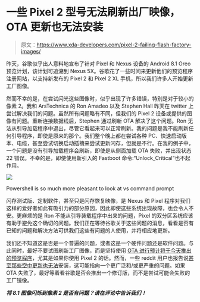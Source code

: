 # 一些 Pixel 2 型号无法刷新出厂映像，OTA 更新也无法安装

> 原文：<https://www.xda-developers.com/pixel-2-failing-flash-factory-images/>

昨天，谷歌似乎出人意料地宣布了针对 Pixel 和 Nexus 设备的 Android 8.1 Oreo 预览计划，该计划可追溯到 Nexus 5X。谷歌花了一些时间来更新他们的预览程序注册网站，以支持新发布的 Pixel 2 和 Pixel 2 XL 手机，所以我们许多人开始更新工厂图像。

然而不幸的是，在尝试闪光这些图像时，似乎出现了许多错误，特别是对于较小的像素 2。我和 ArsTechnica 的 Ron Amadeo 以及 Stephen Hall 昨天在 twitter 上尝试解决我们的问题。虽然所有问题略有不同，但我们的 Pixel 2 设备或提供的图像有问题。重新连接数据线后，Stephen 通过刷新 OTA 解决了这个问题。Ron 无法从引导加载程序中退出，尽管它看起来可以正常刷新。我的问题是我不能刷新任何引导程序，即使是原来的那个。我们整个晚上都在尝试各种 PC、快速启动版本、电缆，甚至尝试切换启动插槽来尝试更新闪存，但就是不行。在我的例子中，一个问题是没有引导加载程序会刷新，即使是从侧面加载 OTA 失败，并出现状态 22 错误。不幸的是，即使使用新引入的 Fastboot 命令:“Unlock_Critical”也不起作用。

 <picture>![](img/ebf8b2fbc591d059e29774692427357e.png)</picture> 

Powershell is so much more pleasant to look at vs command prompt

闪存测试版、定制软件，甚至只是闪存恢复映像，是 Nexus 和 Pixel 程序对我们这样的爱好者如此有吸引力的部分原因，因此即使这些系统出现故障，也会令人不安。更麻烦的是 Ron 不能从引导装载程序中出来的问题，Pixel 的双分区系统应该有助于避免这个确切的问题。我们正在等待谷歌关于这些问题的消息，看看是否有已知的问题和解决方法可供我们这些有问题的人使用，并将相应地更新。

我们还不知道这是否是一个普遍的问题，或者这是一个硬件问题还是软件问题。与此同时，最好不要试图刷新工厂图像，而是坚持使用 [OTA 进行预计将于今天推出的预览程序](http://android.com/beta)，尤其是如果你使用 Pixel 2 的话。然而，一些 reddit 用户也报告说[甚至那些空中更新也无法](https://www.reddit.com/r/GooglePixel/comments/78z2n2/android_81_developer_preview_megathread/)安装，这可能指向一个更广泛和/或更严重的问题。如果 OTA 失败了，最好等着看谷歌是否会推出一个修订版，而不是尝试可能会失败的工厂镜像。

***将 8.1 图像闪烁到像素 2 是否有问题？请在评论中告诉我们！***